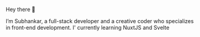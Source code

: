 Hey there 👋

I’m Subhankar, a full-stack developer and a creative coder who specializes in front-end development.
I' currently learning NuxtJS and Svelte
